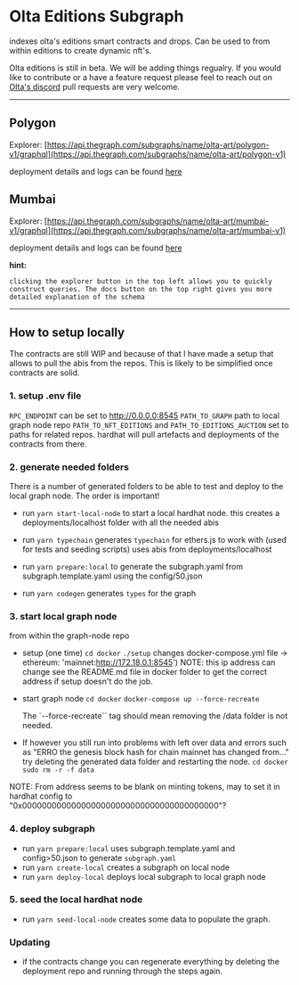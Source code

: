 # Olta Editions Subgraph

indexes olta's editions smart contracts and drops. Can be used to from within editions to create dynamic nft's.

Olta editions is still in beta. We will be adding things regualry. If you would like to contribute or a have a feature request please feel to reach out on [Olta's discord](https://discord.gg/wnj2qW8pH6) pull requests are very welcome.

---

## Polygon

Explorer: [https://api.thegraph.com/subgraphs/name/olta-art/polygon-v1/graphql](https://api.thegraph.com/subgraphs/name/olta-art/polygon-v1)

deployment details and logs can be found [here](https://thegraph.com/hosted-service/subgraph/olta-art/polygon-v1)

## Mumbai

Explorer: [https://api.thegraph.com/subgraphs/name/olta-art/mumbai-v1/graphql](https://api.thegraph.com/subgraphs/name/olta-art/mumbai-v1)

deployment details and logs can be found [here](https://thegraph.com/hosted-service/subgraph/olta-art/mumbai-v1)

**hint:**

    clicking the explorer button in the top left allows you to quickly construct queries. The docs button on the top right gives you more detailed explanation of the schema

---
## How to setup locally

The contracts are still WIP and because of that I have made a setup that allows to pull the abis from the repos. This is likely to be simplified once contracts are solid.

### 1. setup .env file

`RPC_ENDPOINT` can be set to http://0.0.0.0:8545
`PATH_TO_GRAPH` path to local graph node repo
`PATH_TO_NFT_EDITIONS` and `PATH_TO_EDITIONS_AUCTION` set to paths for related repos. hardhat will pull artefacts and deployments of the contracts from there.

### 2. generate needed folders
There is a number of generated folders to be able to test and deploy to the local graph node. The order is important!

- run `yarn start-local-node` to start a local hardhat node. this creates a deployments/localhost folder with all the needed abis

- run `yarn typechain` generates `typechain` for ethers.js to work with (used for tests and seeding scripts) uses abis from deployments/localhost

- run `yarn prepare:local` to generate the subgraph.yaml from subgraph.template.yaml using the config/50.json

- run `yarn codegen` generates `types` for the graph

### 3. start local graph node
from within the graph-node repo
- setup (one time)
  `cd docker`
  `./setup`
  changes docker-compose.yml file -> ethereum: 'mainnet:http://172.18.0.1:8545')
  NOTE: this ip address can change see the README.md file in docker folder to get the correct address if setup doesn't do the job.

- start graph node
  `cd docker`
  `docker-compose up --force-recreate`

  The `--force-recreate`` tag should mean removing the /data folder is not needed.

- If however you still run into problems with left over data and errors such as "ERRO the genesis block hash for chain mainnet has changed from..." try deleting the generated data folder and restarting the node.
  `cd docker`
  `sudo rm -r -f data`

NOTE: From address seems to be blank on minting tokens, may to set it in hardhat config to "0x0000000000000000000000000000000000000000"?

### 4. deploy subgraph
- run `yarn prepare:local` uses subgraph.template.yaml and config>50.json to generate `subgraph.yaml`
- run `yarn create-local` creates a subgraph on local node
- run `yarn deploy-local` deploys local subgraph to local graph node


### 5. seed the local hardhat node
- run `yarn seed-local-node` creates some data to populate the graph.

### Updating
- if the contracts change you can regenerate everything by deleting the deployment repo and running through the steps again.
